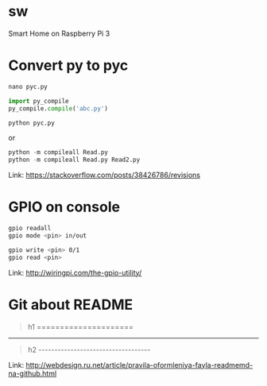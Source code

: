 # sw
Smart Home on Raspberry Pi 3


Convert py to pyc
=====================
```python
nano pyc.py

import py_compile 
py_compile.compile('abc.py')

python pyc.py
```
or

```python
python -m compileall Read.py
python -m compileall Read.py Read2.py
```
Link: <https://stackoverflow.com/posts/38426786/revisions>


GPIO on console
=====================
```bash
gpio readall
gpio mode <pin> in/out

gpio write <pin> 0/1
gpio read <pin>
```

Link: <http://wiringpi.com/the-gpio-utility/>


Git about README
=====================
> h1 =====================
***
> h2 -----------------------------------


Link: <http://webdesign.ru.net/article/pravila-oformleniya-fayla-readmemd-na-github.html>